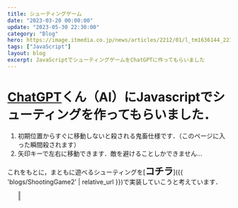 ```yaml
---
title: シューティングゲーム
date: "2023-03-20 00:00:00"
update: "2023-05-30 22:30:00"
category: "Blog"
hero: https://image.itmedia.co.jp/news/articles/2212/01/l_tm1636144_2212012_1_w490.jpg
tags: ["JavaScript"]
layout: blog
excerpt: JavaScriptでシューティングゲームをChatGPTに作ってもらいました
---
```


<head>
  <meta charset="utf-8">
    <style>
      #canvas {
        width: 640px;
        height: 480px;
        border: 2px solid #999;
        margin-left: 5%;
      }
    </style>
</head>

# <a href="https://chat.openai.com/chat" target="_blank">ChatGPT</a>くん（AI）にJavascriptでシューティングを作ってもらいました．  

1. 初期位置からすぐに移動しないと殺される鬼畜仕様です．（このページに入った瞬間殺されます）  
2. 矢印キーで左右に移動できます．敵を避けることしかできません...  

これをもとに，まともに遊べるシューティングを[<b style="font-size: 1.5em;">コチラ</b>]({{ 'blogs/ShootingGame2' | relative_url }})で実装していこうと考えています．  

<canvas id="canvas"></canvas>
<script src="js/ShootingGame.js"></script>